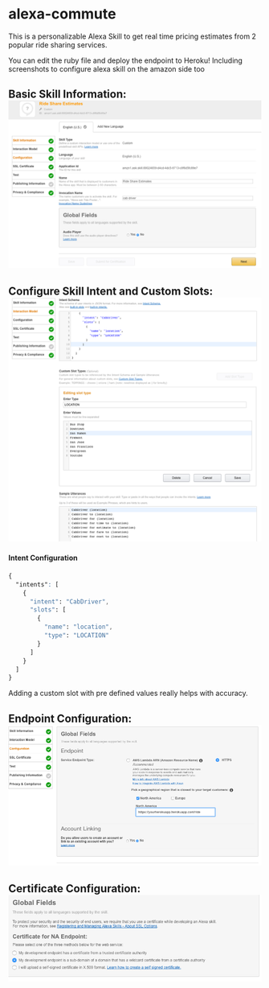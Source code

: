 # alexa-commute

This is a personalizable Alexa Skill to get real time pricing estimates from 2 popular ride sharing services. 

You can edit the ruby file and deploy the endpoint to Heroku! Including screenshots to configure alexa skill on the amazon side too

## Basic Skill Information: ![Alt](/public/alexa1.png "Basic Skill Information") 

## Configure Skill Intent and Custom Slots: ![Alt](/public/alexa2.png "Configure Skill Intent and Custom Slots") 

#### Intent Configuration  
  
```css
{
  "intents": [
    {
      "intent": "CabDriver",
      "slots": [
        {
          "name": "location",
          "type": "LOCATION"
        }
      ]
    }
  ]
}
```


Adding a custom slot with pre defined values really helps with accuracy.

## Endpoint Configuration: ![Alt](/public/alexa3.png "Endpoint") 

## Certificate Configuration: ![Alt](/public/alexa4.png "Certificate") 

